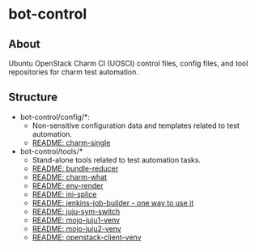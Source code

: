 # bot-control

## About
Ubuntu OpenStack Charm CI (UOSCI) control files, config files, and tool repositories for charm test automation.

## Structure
* bot-control/config/*:
    * Non-sensitive configuration data and templates related to test automation.
    * [README: charm-single](config/charm-single/README.md)
* bot-control/tools/*
    * Stand-alone tools related to test automation tasks.
    * [README: bundle-reducer](tools/README.bundle-reducer.md)
    * [README: charm-what](tools/README.charm-what.md)
    * [README: env-render](tools/README.env-render.md)
    * [README: ini-splice](tools/README.ini-splice.md)
    * [README: jenkins-job-builder - one way to use it](tools/README.jenkins-job-builder.md)
    * [README: juju-sym-switch](tools/README.juju-sym-switch.md)
    * [README: mojo-juju1-venv](tools/README.mojo-juju1-venv.md)
    * [README: mojo-juju2-venv](tools/README.mojo-juju2-venv.md)
    * [README: openstack-client-venv](tools/README.openstack-client-venv.md)
